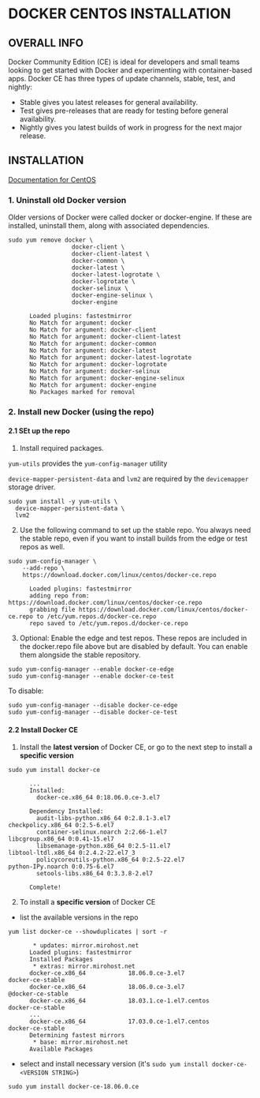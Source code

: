 # DOCKER CENTOS INSTALLATION


## OVERALL INFO

Docker Community Edition (CE) is ideal for developers and small teams looking to get started with Docker and experimenting with container-based apps. Docker CE has three types of update channels, stable, test, and nightly:

  - Stable gives you latest releases for general availability.
  - Test gives pre-releases that are ready for testing before general availability.
  - Nightly gives you latest builds of work in progress for the next major release.



## INSTALLATION


[Documentation for CentOS](https://docs.docker.com/install/linux/docker-ce/centos/)


### 1. Uninstall old Docker version

Older versions of Docker were called docker or docker-engine. If these are installed, uninstall them, along with associated dependencies.

```
sudo yum remove docker \
                  docker-client \
                  docker-client-latest \
                  docker-common \
                  docker-latest \
                  docker-latest-logrotate \
                  docker-logrotate \
                  docker-selinux \
                  docker-engine-selinux \
                  docker-engine
                  
      Loaded plugins: fastestmirror
      No Match for argument: docker
      No Match for argument: docker-client
      No Match for argument: docker-client-latest
      No Match for argument: docker-common
      No Match for argument: docker-latest
      No Match for argument: docker-latest-logrotate
      No Match for argument: docker-logrotate
      No Match for argument: docker-selinux
      No Match for argument: docker-engine-selinux
      No Match for argument: docker-engine
      No Packages marked for removal
```


### 2. Install new Docker (using the repo)

#### 2.1 SEt up the repo

1. Install required packages. 

`yum-utils` provides the `yum-config-manager` utility

`device-mapper-persistent-data` and `lvm2` are required by the `devicemapper` storage driver.
```
sudo yum install -y yum-utils \
  device-mapper-persistent-data \
  lvm2
```


2. Use the following command to set up the stable repo. You always need the stable repo, even if you want to install builds from the edge or test repos as well.
```
sudo yum-config-manager \
    --add-repo \
    https://download.docker.com/linux/centos/docker-ce.repo
    
      Loaded plugins: fastestmirror
      adding repo from: https://download.docker.com/linux/centos/docker-ce.repo
      grabbing file https://download.docker.com/linux/centos/docker-ce.repo to /etc/yum.repos.d/docker-ce.repo
      repo saved to /etc/yum.repos.d/docker-ce.repo
```

3. Optional: Enable the edge and test repos. These repos are included in the docker.repo file above but are disabled by default. You can enable them alongside the stable repository.
```
sudo yum-config-manager --enable docker-ce-edge
sudo yum-config-manager --enable docker-ce-test
```

To disable:

```
sudo yum-config-manager --disable docker-ce-edge
sudo yum-config-manager --disable docker-ce-test
```




#### 2.2 Install Docker CE


1. Install the **latest version** of Docker CE, or go to the next step to install a **specific version**
```
sudo yum install docker-ce

      ...
      Installed:
        docker-ce.x86_64 0:18.06.0.ce-3.el7                                                                                   

      Dependency Installed:
        audit-libs-python.x86_64 0:2.8.1-3.el7                        checkpolicy.x86_64 0:2.5-6.el7
        container-selinux.noarch 2:2.66-1.el7                         libcgroup.x86_64 0:0.41-15.el7
        libsemanage-python.x86_64 0:2.5-11.el7                        libtool-ltdl.x86_64 0:2.4.2-22.el7_3
        policycoreutils-python.x86_64 0:2.5-22.el7                    python-IPy.noarch 0:0.75-6.el7
        setools-libs.x86_64 0:3.3.8-2.el7

      Complete!
```

2. To install a **specific version** of Docker CE
  - list the available versions in the repo
```
yum list docker-ce --showduplicates | sort -r

       * updates: mirror.mirohost.net
      Loaded plugins: fastestmirror
      Installed Packages
       * extras: mirror.mirohost.net
      docker-ce.x86_64            18.06.0.ce-3.el7                   docker-ce-stable
      docker-ce.x86_64            18.06.0.ce-3.el7                   @docker-ce-stable
      docker-ce.x86_64            18.03.1.ce-1.el7.centos            docker-ce-stable
      ...
      docker-ce.x86_64            17.03.0.ce-1.el7.centos            docker-ce-stable
      Determining fastest mirrors
       * base: mirror.mirohost.net
      Available Packages
```
  
  - select and install necessary version (it's `sudo yum install docker-ce-<VERSION STRING>`)
```
sudo yum install docker-ce-18.06.0.ce
```












